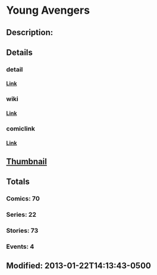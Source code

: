 # Young Avengers
## Description: 
## Details
### detail
#### [Link](http://marvel.com/comics/characters/1010698/young_avengers?utm_campaign=apiRef&utm_source=225578a89fc76f3d20fbffda5d17a88d)
### wiki
#### [Link](http://marvel.com/universe/Young_Avengers?utm_campaign=apiRef&utm_source=225578a89fc76f3d20fbffda5d17a88d)
### comiclink
#### [Link](http://marvel.com/comics/characters/1010698/young_avengers?utm_campaign=apiRef&utm_source=225578a89fc76f3d20fbffda5d17a88d)
## [Thumbnail](http://i.annihil.us/u/prod/marvel/i/mg/b/c0/50fec602eed20.jpg)
## Totals
### Comics: 70
### Series: 22
### Stories: 73
### Events: 4
## Modified: 2013-01-22T14:13:43-0500